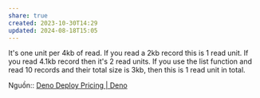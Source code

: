 ```yaml
---
share: true
created: 2023-10-30T14:29
updated: 2024-08-18T15:05
---
```

It's one unit per 4kb of read. If you read a 2kb record this is 1 read unit. If you read 4.1kb record then it's 2 read units. If you use the list function and read 10 records and their total size is 3kb, then this is 1 read unit in total.

Nguồn:: [Deno Deploy Pricing | Deno](https://deno.com/deploy/pricing)